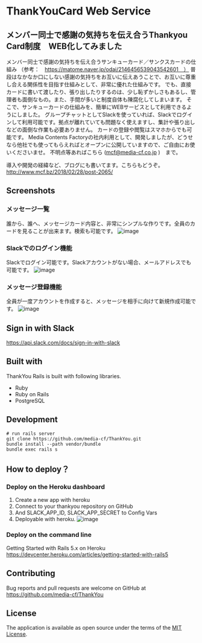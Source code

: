 # ThankYouCard Web Service
## メンバー同士で感謝の気持ちを伝え合うThankyou Card制度　WEB化してみました
メンバー同士で感謝の気持ちを伝え合うサンキューカード／サンクスカードの仕組み
（参考：　https://matome.naver.jp/odai/2146456539043542601　）
普段はなかなか口にしない感謝の気持ちをお互いに伝えあうことで、お互いに尊重し合える関係性を目指す仕組みとして、非常に優れた仕組みです。
でも、直接カードに書いて渡したり、張り出したりするのは、少し恥ずかしさもあるし、管理者も面倒なもの。また、手間が多いと制度自体も陳腐化してしまいます。
そこで、サンキューカードの仕組みを、簡単にWEBサービスとして利用できるようにしました。
グループチャットとしてSlackを使っていれば、Slackでログインして利用可能です。拠点が離れていても問題なく使えますし、集計や張り出しなどの面倒な作業も必要ありません。
カードの登録や閲覧はスマホからでも可能です。
Media Contents Factoryの社内利用として、開発しましたが、どうせなら他社でも使ってもらえればとオープンに公開していますので、ご自由にお使いくださいませ。
不明点等あればこちら (mcf@media-cf.co.jp )　まで。

導入や開発の経緯など、ブログにも書いてます。こちらもどうぞ。
http://www.mcf.bz/2018/02/28/post-2065/

## Screenshots
### メッセージ一覧
誰から、誰へ、メッセージカード内容と、非常にシンプルな作りです。全員のカードを見ることが出来ます。検索も可能です。
![image](https://user-images.githubusercontent.com/30608925/36360898-209ff9c2-156b-11e8-9fe7-170329857f15.png)

### Slackでのログイン機能
Slackでログイン可能です。Slackアカウントがない場合、メールアドレスでも可能です。
![image](https://user-images.githubusercontent.com/30608925/36358944-3dcdd6a2-1559-11e8-80d8-1fc468fbca06.png)

### メッセージ登録機能
全員が一度アカウントを作成すると、メッセージを相手に向けて新規作成可能です。
![image](https://user-images.githubusercontent.com/30608925/36358959-877f3c50-1559-11e8-813c-5bb8014bc599.png)


## Sign in with Slack

https://api.slack.com/docs/sign-in-with-slack

## Built with
ThankYou Rails is built with following libraries.

- Ruby
- Ruby on Rails
- PostgreSQL

## Development
```
# run rails server
git clone https://github.com/media-cf/ThankYou.git
bundle install --path vendor/bundle
bundle exec rails s
```

## How to deploy？ 

### Deploy on the Heroku dashboard
1. Create a new app with heroku
2. Connect to your thankyou repository on GitHub
3. And SLACK_APP_ID, SLACK_APP_SECRET to Config Vars
4. Deployable with heroku.
![image](https://user-images.githubusercontent.com/30608925/36359274-a6a8ec22-155c-11e8-99ce-f3a56c539f04.png)

### Deploy on the command line
Getting Started with Rails 5.x on Heroku
https://devcenter.heroku.com/articles/getting-started-with-rails5

## Contributing
Bug reports and pull requests are welcome on GitHub at https://github.com/media-cf/ThankYou

## License
The application is available as open source under the terms of the [MIT License](http://opensource.org/licenses/MIT).
